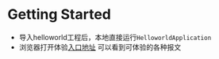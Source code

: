 # Getting Started
- 导入helloworld工程后，本地直接运行`HelloworldApplication`
- 浏览器打开体验[入口地址](http://localhost:18080/swagger-ui.html) 可以看到可体验的各种报文
